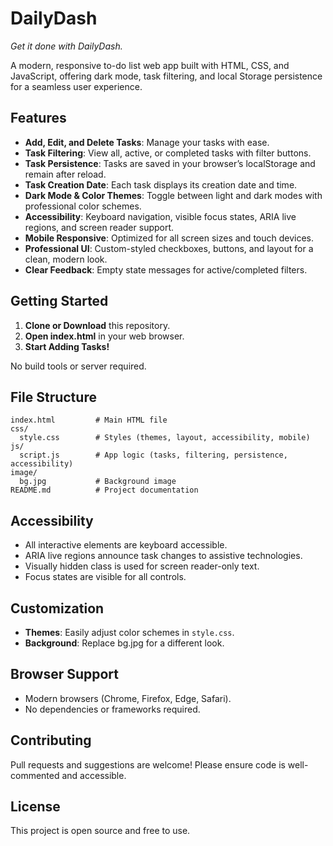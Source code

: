 # DailyDash 
*Get it done with DailyDash.*

A modern, responsive to-do list web app built with HTML, CSS, and JavaScript, offering dark mode, task filtering, and local Storage persistence for a seamless user experience.

## Features

- **Add, Edit, and Delete Tasks**: Manage your tasks with ease.
- **Task Filtering**: View all, active, or completed tasks with filter buttons.
- **Task Persistence**: Tasks are saved in your browser’s localStorage and remain after reload.
- **Task Creation Date**: Each task displays its creation date and time.
- **Dark Mode & Color Themes**: Toggle between light and dark modes with professional color schemes.
- **Accessibility**: Keyboard navigation, visible focus states, ARIA live regions, and screen reader support.
- **Mobile Responsive**: Optimized for all screen sizes and touch devices.
- **Professional UI**: Custom-styled checkboxes, buttons, and layout for a clean, modern look.
- **Clear Feedback**: Empty state messages for active/completed filters.

## Getting Started

1. **Clone or Download** this repository.
2. **Open index.html** in your web browser.
3. **Start Adding Tasks!**

No build tools or server required.

## File Structure

```
index.html         # Main HTML file
css/
  style.css        # Styles (themes, layout, accessibility, mobile)
js/
  script.js        # App logic (tasks, filtering, persistence, accessibility)
image/
  bg.jpg           # Background image
README.md          # Project documentation
```

## Accessibility

- All interactive elements are keyboard accessible.
- ARIA live regions announce task changes to assistive technologies.
- Visually hidden class is used for screen reader-only text.
- Focus states are visible for all controls.

## Customization

- **Themes**: Easily adjust color schemes in `style.css`.
- **Background**: Replace bg.jpg for a different look.

## Browser Support

- Modern browsers (Chrome, Firefox, Edge, Safari).
- No dependencies or frameworks required.

## Contributing

Pull requests and suggestions are welcome! Please ensure code is well-commented and accessible.

## License

This project is open source and free to use.

